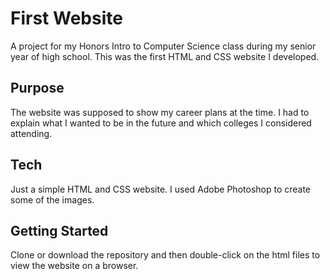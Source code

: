 # First Website

A project for my Honors Intro to Computer Science class during my senior year of high school. This was the first HTML and CSS website I developed.

## Purpose

The website was supposed to show my career plans at the time. I had to explain what I wanted to be in the future and which colleges I considered attending.

## Tech

Just a simple HTML and CSS website. I used Adobe Photoshop to create some of the images.

## Getting Started

Clone or download the repository and then double-click on the html files to view the website on a browser.
